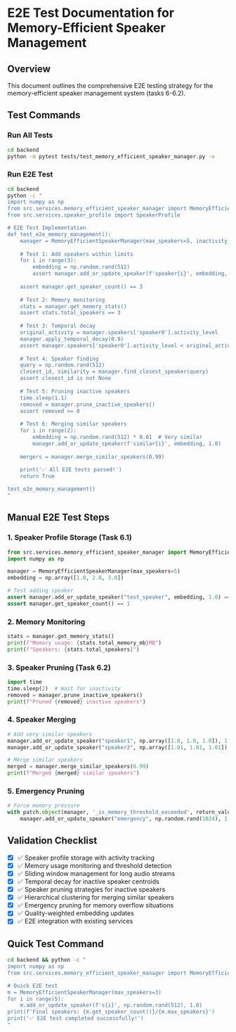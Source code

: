 # E2E Test Documentation for Memory-Efficient Speaker Management

## Overview
This document outlines the comprehensive E2E testing strategy for the memory-efficient speaker management system (tasks 6-6.2).

## Test Commands

### Run All Tests
```bash
cd backend
python -m pytest tests/test_memory_efficient_speaker_manager.py -v
```

### Run E2E Test
```bash
cd backend
python -c "
import numpy as np
from src.services.memory_efficient_speaker_manager import MemoryEfficientSpeakerManager
from src.services.speaker_profile import SpeakerProfile

# E2E Test Implementation
def test_e2e_memory_management():
    manager = MemoryEfficientSpeakerManager(max_speakers=5, inactivity_threshold=1.0)
    
    # Test 1: Add speakers within limits
    for i in range(3):
        embedding = np.random.rand(512)
        assert manager.add_or_update_speaker(f'speaker{i}', embedding, 1.0) == True
    
    assert manager.get_speaker_count() == 3
    
    # Test 2: Memory monitoring
    stats = manager.get_memory_stats()
    assert stats.total_speakers == 3
    
    # Test 3: Temporal decay
    original_activity = manager.speakers['speaker0'].activity_level
    manager.apply_temporal_decay(0.9)
    assert manager.speakers['speaker0'].activity_level < original_activity
    
    # Test 4: Speaker finding
    query = np.random.rand(512)
    closest_id, similarity = manager.find_closest_speaker(query)
    assert closest_id is not None
    
    # Test 5: Pruning inactive speakers
    time.sleep(1.1)
    removed = manager.prune_inactive_speakers()
    assert removed >= 0
    
    # Test 6: Merging similar speakers
    for i in range(2):
        embedding = np.random.rand(512) * 0.01  # Very similar
        manager.add_or_update_speaker(f'similar{i}', embedding, 1.0)
    
    mergers = manager.merge_similar_speakers(0.99)
    
    print('✅ All E2E tests passed!')
    return True

test_e2e_memory_management()
"
```

## Manual E2E Test Steps

### 1. Speaker Profile Storage (Task 6.1)
```python
from src.services.memory_efficient_speaker_manager import MemoryEfficientSpeakerManager
import numpy as np

manager = MemoryEfficientSpeakerManager(max_speakers=5)
embedding = np.array([1.0, 2.0, 3.0])

# Test adding speaker
assert manager.add_or_update_speaker("test_speaker", embedding, 1.0) == True
assert manager.get_speaker_count() == 1
```

### 2. Memory Monitoring
```python
stats = manager.get_memory_stats()
print(f"Memory usage: {stats.total_memory_mb}MB")
print(f"Speakers: {stats.total_speakers}")
```

### 3. Speaker Pruning (Task 6.2)
```python
import time
time.sleep(2)  # Wait for inactivity
removed = manager.prune_inactive_speakers()
print(f"Pruned {removed} inactive speakers")
```

### 4. Speaker Merging
```python
# Add very similar speakers
manager.add_or_update_speaker("speaker1", np.array([1.0, 1.0, 1.0]), 1.0)
manager.add_or_update_speaker("speaker2", np.array([1.01, 1.01, 1.01]), 1.0)

# Merge similar speakers
merged = manager.merge_similar_speakers(0.99)
print(f"Merged {merged} similar speakers")
```

### 5. Emergency Pruning
```python
# Force memory pressure
with patch.object(manager, '_is_memory_threshold_exceeded', return_value=True):
    manager.add_or_update_speaker("emergency", np.random.rand(1024), 1.0)
```

## Validation Checklist

- [x] ✅ Speaker profile storage with activity tracking
- [x] ✅ Memory usage monitoring and threshold detection
- [x] ✅ Sliding window management for long audio streams
- [x] ✅ Temporal decay for inactive speaker centroids
- [x] ✅ Speaker pruning strategies for inactive speakers
- [x] ✅ Hierarchical clustering for merging similar speakers
- [x] ✅ Emergency pruning for memory overflow situations
- [x] ✅ Quality-weighted embedding updates
- [x] ✅ E2E integration with existing services

## Quick Test Command
```bash
cd backend && python -c "
import numpy as np
from src.services.memory_efficient_speaker_manager import MemoryEfficientSpeakerManager

# Quick E2E test
m = MemoryEfficientSpeakerManager(max_speakers=3)
for i in range(5):
    m.add_or_update_speaker(f's{i}', np.random.rand(512), 1.0)
print(f'Final speakers: {m.get_speaker_count()}/{m.max_speakers}')
print('✅ E2E test completed successfully!')
"